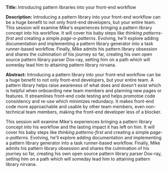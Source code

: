 **Title:**
Introducing pattern libraries into your front-end workflow

**Description:**
Introducing a pattern library into your front-end workflow can be a huge benefit
to not only front-end developers, but your entire team.
This session will examine Mike's experiences bringing a pattern library concept into his workflow.
It will cover his baby steps like _thinking patterns-first_ and creating a simple _page-o-patterns_.
Evolving, he'll explore adding documentation and implementing a pattern library generator into a task runner-based workflow.
Finally, Mike admits his pattern library obsession and shares the culmination of his journey so far,
creating his own open source pattern library parser Dox-ray,
setting him on a path which will someday lead him to attaining pattern library nirvana.

**Abstract:**
Introducing a pattern library into your front-end workflow can be a huge benefit
to not only front-end developers, but your entire team.
A pattern library helps raise awareness of what does and doesn't exist
which is helpful when onboarding new team members and planning new pages or features.
It streamlines front-end code testing and helps promotoe code consistency and re-use which minimizes redundacy.
It makes front-end code more approachable and usable by other team members,
even non-technical team members, making the front-end developer less of a blocker.

This session will examine Mike's experiences bringing a pattern library concept into his workflow
and the lasting impact it has left on him.
It will cover his baby steps like _thinking patterns-first_ and creating a simple _page-o-patterns_.
Evolving, he'll explore adding documentation and implementing a pattern library generator into a task runner-based workflow.
Finally, Mike admits his pattern library obsession and shares the culmination of his journey so far,
creating his own open source pattern library parser Dox-ray,
setting him on a path which will someday lead him to attaining pattern library nirvana.


